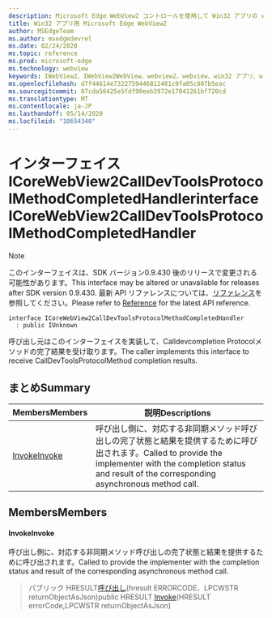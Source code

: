 ```yaml
---
description: Microsoft Edge WebView2 コントロールを使用して Win32 アプリの web コンテンツをホストする
title: Win32 アプリ用 Microsoft Edge WebView2
author: MSEdgeTeam
ms.author: msedgedevrel
ms.date: 02/24/2020
ms.topic: reference
ms.prod: microsoft-edge
ms.technology: webview
keywords: IWebView2、IWebView2WebView、webview2、webview、win32 アプリ、win32、edge、ICoreWebView2、ICoreWebView2Host、browser control、edge html
ms.openlocfilehash: d7f44614e7322759446812481c9fa05c807b5eac
ms.sourcegitcommit: 07cda56425e5fdf90eeb3972e17041261bf720cd
ms.translationtype: MT
ms.contentlocale: ja-JP
ms.lasthandoff: 05/14/2020
ms.locfileid: "10654340"
---
```

# <span data-ttu-id="56cad-104">インターフェイス ICoreWebView2CallDevToolsProtocolMethodCompletedHandler</span><span class="sxs-lookup"><span data-stu-id="56cad-104">interface ICoreWebView2CallDevToolsProtocolMethodCompletedHandler</span></span> 

> [!NOTE]
> <span data-ttu-id="56cad-105">このインターフェイスは、SDK バージョン0.9.430 後のリリースで変更される可能性があります。</span><span class="sxs-lookup"><span data-stu-id="56cad-105">This interface may be altered or unavailable for releases after SDK version 0.9.430.</span></span> <span data-ttu-id="56cad-106">最新 API リファレンスについては、[リファレンス](../../../webview2-api-reference.md)を参照してください。</span><span class="sxs-lookup"><span data-stu-id="56cad-106">Please refer to [Reference](../../../webview2-api-reference.md) for the latest API reference.</span></span>

```
interface ICoreWebView2CallDevToolsProtocolMethodCompletedHandler
  : public IUnknown
```

<span data-ttu-id="56cad-107">呼び出し元はこのインターフェイスを実装して、Calldevcompletion Protocolメソッドの完了結果を受け取ります。</span><span class="sxs-lookup"><span data-stu-id="56cad-107">The caller implements this interface to receive CallDevToolsProtocolMethod completion results.</span></span>

## <span data-ttu-id="56cad-108">まとめ</span><span class="sxs-lookup"><span data-stu-id="56cad-108">Summary</span></span>

 <span data-ttu-id="56cad-109">Members</span><span class="sxs-lookup"><span data-stu-id="56cad-109">Members</span></span>                        | <span data-ttu-id="56cad-110">説明</span><span class="sxs-lookup"><span data-stu-id="56cad-110">Descriptions</span></span>
--------------------------------|---------------------------------------------
[<span data-ttu-id="56cad-111">Invoke</span><span class="sxs-lookup"><span data-stu-id="56cad-111">Invoke</span></span>](#invoke) | <span data-ttu-id="56cad-112">呼び出し側に、対応する非同期メソッド呼び出しの完了状態と結果を提供するために呼び出されます。</span><span class="sxs-lookup"><span data-stu-id="56cad-112">Called to provide the implementer with the completion status and result of the corresponding asynchronous method call.</span></span>

## <span data-ttu-id="56cad-113">Members</span><span class="sxs-lookup"><span data-stu-id="56cad-113">Members</span></span>

#### <span data-ttu-id="56cad-114">Invoke</span><span class="sxs-lookup"><span data-stu-id="56cad-114">Invoke</span></span> 

<span data-ttu-id="56cad-115">呼び出し側に、対応する非同期メソッド呼び出しの完了状態と結果を提供するために呼び出されます。</span><span class="sxs-lookup"><span data-stu-id="56cad-115">Called to provide the implementer with the completion status and result of the corresponding asynchronous method call.</span></span>

> <span data-ttu-id="56cad-116">パブリック HRESULT[呼び出し](#invoke)(hresult ERRORCODE、LPCWSTR returnObjectAsJson)</span><span class="sxs-lookup"><span data-stu-id="56cad-116">public HRESULT [Invoke](#invoke)(HRESULT errorCode,LPCWSTR returnObjectAsJson)</span></span>

